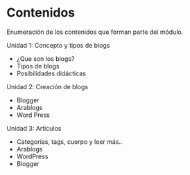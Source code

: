 
# Contenidos

Enumeración de los contenidos que forman parte del módulo.

Unidad 1: Concepto y tipos de blogs

- ¿Que son los blogs?
- Tipos de blogs
- Posibilidades didácticas

Unidad 2: Creación de blogs

- Blogger
- Arablogs
- Word Press

Unidad 3: Artículos

- Categorías, tags, cuerpo y leer más..
- Arablogs
- WordPress
- Blogger 

